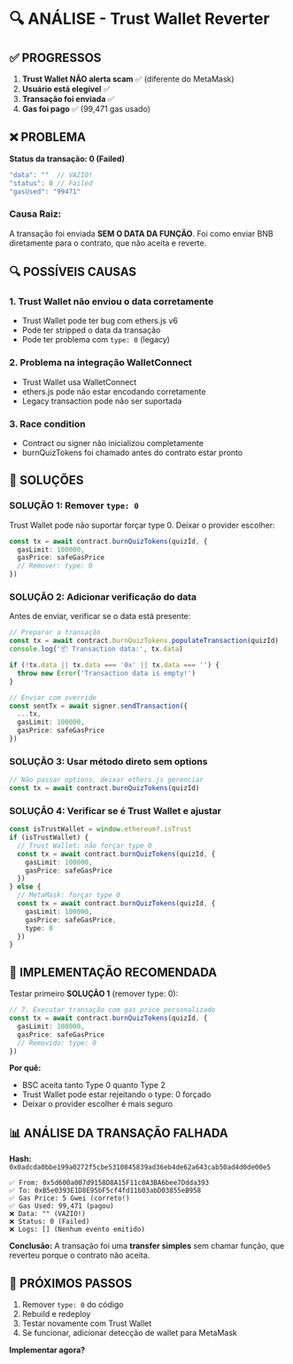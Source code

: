 # 🔍 ANÁLISE - Trust Wallet Reverter

## ✅ PROGRESSOS

1. **Trust Wallet NÃO alerta scam** ✅ (diferente do MetaMask)
2. **Usuário está elegível** ✅ 
3. **Transação foi enviada** ✅
4. **Gas foi pago** ✅ (99,471 gas usado)

## ❌ PROBLEMA

**Status da transação: 0 (Failed)**

```javascript
"data": ""  // VAZIO!
"status": 0 // Failed
"gasUsed": "99471"
```

### Causa Raiz:

A transação foi enviada **SEM O DATA DA FUNÇÃO**. Foi como enviar BNB diretamente para o contrato, que não aceita e reverte.

## 🔍 POSSÍVEIS CAUSAS

### 1. **Trust Wallet não enviou o data corretamente**
- Trust Wallet pode ter bug com ethers.js v6
- Pode ter stripped o data da transação
- Pode ter problema com `type: 0` (legacy)

### 2. **Problema na integração WalletConnect**
- Trust Wallet usa WalletConnect
- ethers.js pode não estar encodando corretamente
- Legacy transaction pode não ser suportada

### 3. **Race condition**
- Contract ou signer não inicializou completamente
- burnQuizTokens foi chamado antes do contrato estar pronto

## 🎯 SOLUÇÕES

### SOLUÇÃO 1: Remover `type: 0`

Trust Wallet pode não suportar forçar type 0. Deixar o provider escolher:

```typescript
const tx = await contract.burnQuizTokens(quizId, {
  gasLimit: 100000,
  gasPrice: safeGasPrice
  // Remover: type: 0
})
```

### SOLUÇÃO 2: Adicionar verificação do data

Antes de enviar, verificar se o data está presente:

```typescript
// Preparar a transação
const tx = await contract.burnQuizTokens.populateTransaction(quizId)
console.log('📦 Transaction data:', tx.data)

if (!tx.data || tx.data === '0x' || tx.data === '') {
  throw new Error('Transaction data is empty!')
}

// Enviar com override
const sentTx = await signer.sendTransaction({
  ...tx,
  gasLimit: 100000,
  gasPrice: safeGasPrice
})
```

### SOLUÇÃO 3: Usar método direto sem options

```typescript
// Não passar options, deixar ethers.js gerenciar
const tx = await contract.burnQuizTokens(quizId)
```

### SOLUÇÃO 4: Verificar se é Trust Wallet e ajustar

```typescript
const isTrustWallet = window.ethereum?.isTrust
if (isTrustWallet) {
  // Trust Wallet: não forçar type 0
  const tx = await contract.burnQuizTokens(quizId, {
    gasLimit: 100000,
    gasPrice: safeGasPrice
  })
} else {
  // MetaMask: forçar type 0
  const tx = await contract.burnQuizTokens(quizId, {
    gasLimit: 100000,
    gasPrice: safeGasPrice,
    type: 0
  })
}
```

## 🔧 IMPLEMENTAÇÃO RECOMENDADA

Testar primeiro **SOLUÇÃO 1** (remover type: 0):

```typescript
// 7. Executar transação com gas price personalizado
const tx = await contract.burnQuizTokens(quizId, {
  gasLimit: 100000,
  gasPrice: safeGasPrice
  // Removido: type: 0
})
```

**Por quê:**
- BSC aceita tanto Type 0 quanto Type 2
- Trust Wallet pode estar rejeitando o type: 0 forçado
- Deixar o provider escolher é mais seguro

## 📊 ANÁLISE DA TRANSAÇÃO FALHADA

**Hash:** `0x0adcda0bbe199a0272f5cbe5310845839ad36eb4de62a643cab50ad4d0de00e5`

```
✅ From: 0x5d600a007d9158D8A15F11c0A3BA6bee7Ddda393
✅ To: 0xB5e0393E1D8E95bF5cf4fd11b03abD03855eB958
✅ Gas Price: 5 Gwei (correto!)
✅ Gas Used: 99,471 (pagou)
❌ Data: "" (VAZIO!)
❌ Status: 0 (Failed)
❌ Logs: [] (Nenhum evento emitido)
```

**Conclusão:** A transação foi uma **transfer simples** sem chamar função, que reverteu porque o contrato não aceita.

## 🚀 PRÓXIMOS PASSOS

1. Remover `type: 0` do código
2. Rebuild e redeploy
3. Testar novamente com Trust Wallet
4. Se funcionar, adicionar detecção de wallet para MetaMask

**Implementar agora?**
